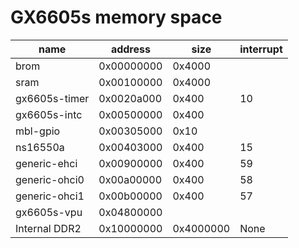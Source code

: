 # GX6605s memory space 



| name          | address    | size      | interrupt |
| ------------- | ---------- | --------- | --------- |
| brom          | 0x00000000 | 0x4000    |           |
| sram          | 0x00100000 | 0x4000    |           |
| gx6605s-timer | 0x0020a000 | 0x400     | 10        |
| gx6605s-intc  | 0x00500000 | 0x400     |           |
| mbl-gpio      | 0x00305000 | 0x10      |           |
| ns16550a      | 0x00403000 | 0x400     | 15        |
| generic-ehci  | 0x00900000 | 0x400     | 59        |
| generic-ohci0 | 0x00a00000 | 0x400     | 58        |
| generic-ohci1 | 0x00b00000 | 0x400     | 57        |
| gx6605s-vpu   | 0x04800000 |           |           |
| Internal DDR2 | 0x10000000 | 0x4000000 | None      |

